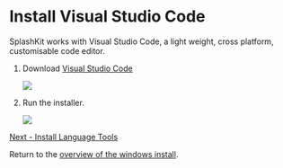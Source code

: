 # Install Visual Studio Code

SplashKit works with Visual Studio Code, a light weight, cross platform, customisable code editor.

1. Download [Visual Studio Code](https://code.visualstudio.com)

    ![](images/install-gifs/Windows/10.gif)

1. Run the installer.

    ![](images/install-gifs/Windows/11.gif)

[Next - Install Language Tools](/guides/installation/windows/step4.html)

Return to the [overview of the windows install](/guides/installation/windows.html).
